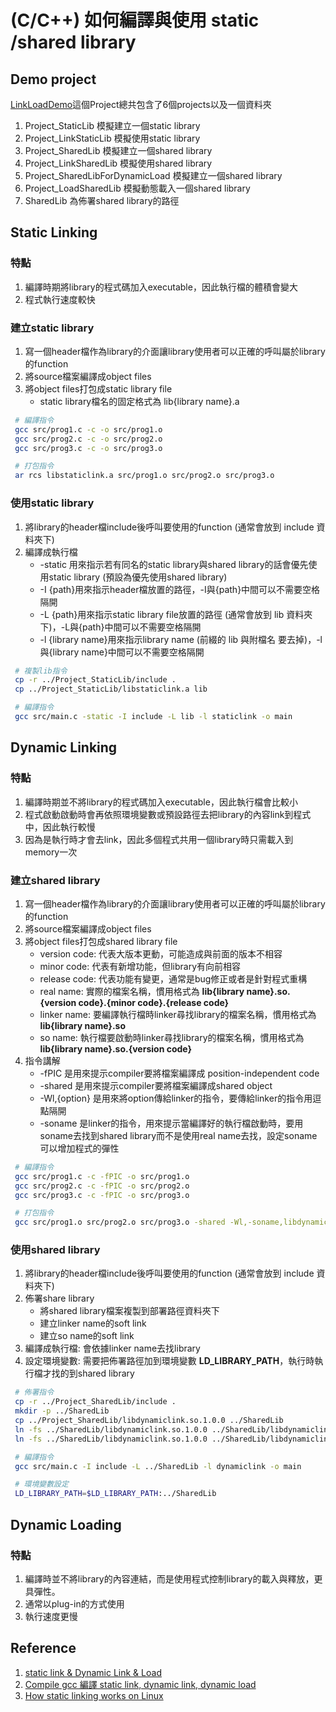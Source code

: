# (C/C++) 如何編譯與使用 static /shared library

## Demo project
[LinkLoadDemo](https://github.com/gama79530/LinkLoadDemo)這個Project總共包含了6個projects以及一個資料夾
1. Project_StaticLib 模擬建立一個static library
1. Project_LinkStaticLib 模擬使用static library
1. Project_SharedLib 模擬建立一個shared library
1. Project_LinkSharedLib 模擬使用shared library
1. Project_SharedLibForDynamicLoad 模擬建立一個shared library
1. Project_LoadSharedLib 模擬動態載入一個shared library
1. SharedLib 為佈署shared library的路徑

## Static Linking
### 特點
1. 編譯時期將library的程式碼加入executable，因此執行檔的體積會變大
1. 程式執行速度較快

### 建立static library
1. 寫一個header檔作為library的介面讓library使用者可以正確的呼叫屬於library的function
1. 將source檔案編譯成object files
1. 將object files打包成static library file
   - static library檔名的固定格式為 lib{library name}.a

```bash
 # 編譯指令
 gcc src/prog1.c -c -o src/prog1.o
 gcc src/prog2.c -c -o src/prog2.o
 gcc src/prog3.c -c -o src/prog3.o

 # 打包指令
 ar rcs libstaticlink.a src/prog1.o src/prog2.o src/prog3.o
```

### 使用static library
1. 將library的header檔include後呼叫要使用的function (通常會放到 include 資料夾下)
1. 編譯成執行檔
   - -static 用來指示若有同名的static library與shared library的話會優先使用static library (預設為優先使用shared library)
   - -I {path}用來指示header檔放置的路徑，-I與{path}中間可以不需要空格隔開
   - -L {path}用來指示static library file放置的路徑 (通常會放到 lib 資料夾下)，-L與{path}中間可以不需要空格隔開
   - -l {library name}用來指示library name (前綴的 lib 與附檔名 要去掉)，-l與{library name}中間可以不需要空格隔開

```bash
 # 複製lib指令
 cp -r ../Project_StaticLib/include .
 cp ../Project_StaticLib/libstaticlink.a lib

 # 編譯指令
 gcc src/main.c -static -I include -L lib -l staticlink -o main
```

## Dynamic Linking
### 特點
1. 編譯時期並不將library的程式碼加入executable，因此執行檔會比較小
1. 程式啟動啟動時會再依照環境變數或預設路徑去把library的內容link到程式中，因此執行較慢
1. 因為是執行時才會去link，因此多個程式共用一個library時只需載入到memory一次

### 建立shared library
1. 寫一個header檔作為library的介面讓library使用者可以正確的呼叫屬於library的function
1. 將source檔案編譯成object files
1. 將object files打包成shared library file
   - version code: 代表大版本更動，可能造成與前面的版本不相容
   - minor code: 代表有新增功能，但library有向前相容 
   - release code: 代表功能有變更，通常是bug修正或者是針對程式重構 
   - real name: 實際的檔案名稱，慣用格式為 **lib{library name}.so.{version code}.{minor code}.{release code}**
   - linker name: 要編譯執行檔時linker尋找library的檔案名稱，慣用格式為 **lib{library name}.so**
   - so name: 執行檔要啟動時linker尋找library的檔案名稱，慣用格式為 **lib{library name}.so.{version code}**
1. 指令講解
   - -fPIC 是用來提示compiler要將檔案編譯成 position-independent code
   - -shared 是用來提示compiler要將檔案編譯成shared object
   - -Wl,{option} 是用來將option傳給linker的指令，要傳給linker的指令用逗點隔開
   - -soname 是linker的指令，用來提示當編譯好的執行檔啟動時，要用soname去找到shared library而不是使用real name去找，設定soname可以增加程式的彈性   

```bash
 # 編譯指令
 gcc src/prog1.c -c -fPIC -o src/prog1.o
 gcc src/prog2.c -c -fPIC -o src/prog2.o
 gcc src/prog3.c -c -fPIC -o src/prog3.o

 # 打包指令
 gcc src/prog1.o src/prog2.o src/prog3.o -shared -Wl,-soname,libdynamiclink.so.1 -o libdynamiclink.so.1.0.0 
```

### 使用shared library
1. 將library的header檔include後呼叫要使用的function (通常會放到 include 資料夾下)
1. 佈署share library
   - 將shared library檔案複製到部署路徑資料夾下
   - 建立linker name的soft link
   - 建立so name的soft link
1. 編譯成執行檔: 會依據linker name去找library
1. 設定環境變數: 需要把佈署路徑加到環境變數 **LD_LIBRARY_PATH**，執行時執行檔才找的到shared library

```bash
 # 佈署指令
 cp -r ../Project_SharedLib/include .
 mkdir -p ../SharedLib
 cp ../Project_SharedLib/libdynamiclink.so.1.0.0 ../SharedLib
 ln -fs ../SharedLib/libdynamiclink.so.1.0.0 ../SharedLib/libdynamiclink.so.1
 ln -fs ../SharedLib/libdynamiclink.so.1.0.0 ../SharedLib/libdynamiclink.so

 # 編譯指令
 gcc src/main.c -I include -L ../SharedLib -l dynamiclink -o main

 # 環境變數設定
 LD_LIBRARY_PATH=$LD_LIBRARY_PATH:../SharedLib
```

## Dynamic Loading
### 特點
1. 編譯時並不將library的內容連結，而是使用程式控制library的載入與釋放，更具彈性。
1. 通常以plug-in的方式使用
1. 執行速度更慢

## Reference
1. [static link & Dynamic Link & Load](https://phchiu.pixnet.net/blog/post/39869035)
1. [Compile gcc 編譯 static link, dynamic link, dynamic load](https://medium.com/chris-place/compile-gcc-%E7%B7%A8%E8%AD%AF-static-link-dynamic-link-dynamic-load-17dfb4ef3cf1)
1. [How static linking works on Linux](https://opensource.com/article/22/6/static-linking-linux)